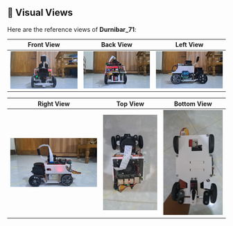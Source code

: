 
## 📸 Visual Views

Here are the reference views of **Durnibar_71**:

| Front View | Back View | Left View |
|------------|-----------|-----------|
| ![Front View](./Front_View.jpeg) | ![Back View](./Back_View.jpeg) | ![Left View](./Left_View.jpeg) |

| Right View | Top View | Bottom View |
|------------|----------|-------------|
| ![Right View](./Right_View.jpeg) | ![Top View](./Top_View.jpeg) | ![Bottom View](./Bottom_View.jpeg) |
